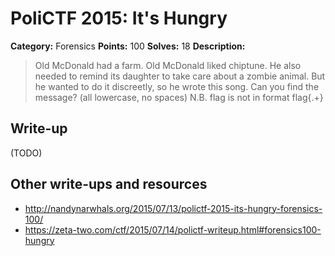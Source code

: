 # PoliCTF 2015: It's Hungry

**Category:** Forensics
**Points:** 100
**Solves:** 18
**Description:**

> Old McDonald had a farm. Old McDonald liked chiptune. He also needed to remind its daughter to take care about a zombie animal. But he wanted to do it discreetly, so he wrote this song. Can you find the message? (all lowercase, no spaces) N.B. flag is not in format flag{.+}

## Write-up

(TODO)

## Other write-ups and resources

* <http://nandynarwhals.org/2015/07/13/polictf-2015-its-hungry-forensics-100/> 
* <https://zeta-two.com/ctf/2015/07/14/polictf-writeup.html#forensics100-hungry>
